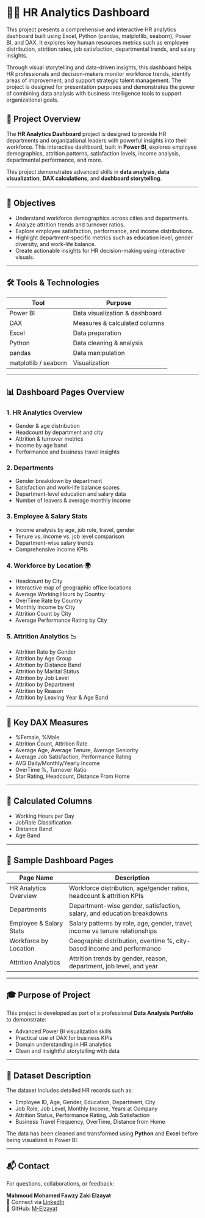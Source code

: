 # 👨‍💼 HR Analytics Dashboard
This project presents a comprehensive and interactive HR analytics dashboard built using Excel, Python (pandas, matplotlib, seaborn), Power BI, and DAX. It explores key human resources metrics such as employee distribution, attrition rates, job satisfaction, departmental trends, and salary insights.

Through visual storytelling and data-driven insights, this dashboard helps HR professionals and decision-makers monitor workforce trends, identify areas of improvement, and support strategic talent management. The project is designed for presentation purposes and demonstrates the power of combining data analysis with business intelligence tools to support organizational goals.

## 🧠 Project Overview

The **HR Analytics Dashboard** project is designed to provide HR departments and organizational leaders with powerful insights into their workforce. This interactive dashboard, built in **Power BI**, explores employee demographics, attrition patterns, satisfaction levels, income analysis, departmental performance, and more.

This project demonstrates advanced skills in **data analysis**, **data visualization**, **DAX calculations**, and **dashboard storytelling**.

---

## 🎯 Objectives

- Understand workforce demographics across cities and departments.
- Analyze attrition trends and turnover ratios.
- Explore employee satisfaction, performance, and income distributions.
- Highlight department-specific metrics such as education level, gender diversity, and work-life balance.
- Create actionable insights for HR decision-making using interactive visuals.

---

## 🛠 Tools & Technologies

| Tool        | Purpose                        |
|-------------|--------------------------------|
| Power BI    | Data visualization & dashboard |
| DAX         | Measures & calculated columns  |
| Excel       | Data preparation               |
| Python      | Data cleaning & analysis       |
| pandas      | Data manipulation              |
| matplotlib / seaborn | Visualization         |

---

## 📊 Dashboard Pages Overview

### 1. HR Analytics Overview
- Gender & age distribution  
- Headcount by department and city  
- Attrition & turnover metrics  
- Income by age band  
- Performance and business travel insights  

### 2. Departments
- Gender breakdown by department  
- Satisfaction and work-life balance scores  
- Department-level education and salary data  
- Number of leavers & average monthly income  

### 3. Employee & Salary Stats
- Income analysis by age, job role, travel, gender  
- Tenure vs. income vs. job level comparison  
- Department-wise salary trends  
- Comprehensive income KPIs  

### 4. Workforce by Location 🌍
- Headcount by City  
- Interactive map of geographic office locations  
- Average Working Hours by Country  
- OverTime Rate by Country  
- Monthly Income by City  
- Attrition Count by City  
- Average Performance Rating by City  

### 5. Attrition Analytics 📉
- Attrition Rate by Gender  
- Attrition by Age Group  
- Attrition by Distance Band  
- Attrition by Marital Status  
- Attrition by Job Level  
- Attrition by Department  
- Attrition by Reason  
- Attrition by Leaving Year & Age Band  

---

## 📐 Key DAX Measures

- %Female, %Male  
- Attrition Count, Attrition Rate  
- Average Age, Average Tenure, Average Seniority  
- Average Job Satisfaction, Performance Rating  
- AVG Daily/Monthly/Yearly Income  
- OverTime %, Turnover Ratio  
- Star Rating, Headcount, Distance From Home  

---

## 🧮 Calculated Columns

- Working Hours per Day  
- JobRole Classification  
- Distance Band  
- Age Band  

---

## 📸 Sample Dashboard Pages

| Page Name              | Description                                                                 |
|------------------------|-----------------------------------------------------------------------------|
| HR Analytics Overview  | Workforce distribution, age/gender ratios, headcount & attrition KPIs       |
| Departments            | Department-wise gender, satisfaction, salary, and education breakdowns      |
| Employee & Salary Stats| Salary patterns by role, age, gender, travel; income vs tenure relationships|
| Workforce by Location  | Geographic distribution, overtime %, city-based income and performance      |
| Attrition Analytics    | Attrition trends by gender, reason, department, job level, and year         |

---

## 🎓 Purpose of Project

This project is developed as part of a professional **Data Analysis Portfolio** to demonstrate:

- Advanced Power BI visualization skills  
- Practical use of DAX for business KPIs  
- Domain understanding in HR analytics  
- Clean and insightful storytelling with data  

---

## 📁 Dataset Description

The dataset includes detailed HR records such as:

- Employee ID, Age, Gender, Education, Department, City
- Job Role, Job Level, Monthly Income, Years at Company
- Attrition Status, Performance Rating, Job Satisfaction
- Business Travel Frequency, OverTime, Distance from Home

The data has been cleaned and transformed using **Python** and **Excel** before being visualized in Power BI.

---

## 📬 Contact

For questions, collaborations, or feedback:

**Mahmoud Mohamed Fawzy Zaki Elzayat**  
📧 Connect via [LinkedIn](https://www.linkedin.com/in/mahmoud-elzayat-data-analysis)  
🔗 GitHub: [M-Elzayat](https://github.com/M-Elzayat)

